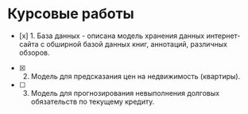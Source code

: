 # Курсовые работы 

- [х] 1. База данных - описана модель хранения данных интернет-сайта с обширной базой данных книг, аннотаций, различных обзоров.
- [x] 2. Модель для предсказания цен на недвижимость (квартиры).
- [ ] 3. Модель для прогнозирования невыполнения долговых обязательств по текущему кредиту. 

